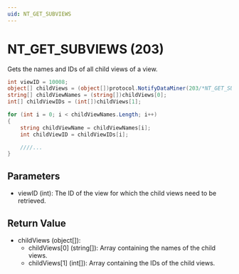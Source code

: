 ```yaml
---
uid: NT_GET_SUBVIEWS
---
```


# NT_GET_SUBVIEWS (203)

Gets the names and IDs of all child views of a view.

```csharp
int viewID = 10008;
object[] childViews = (object[])protocol.NotifyDataMiner(203/*NT_GET_SUBVIEWS*/, viewID, null);
string[] childViewNames = (string[])childViews[0];
int[] childViewIDs = (int[])childViews[1];

for (int i = 0; i < childViewNames.Length; i++)
{
    string childViewName = childViewNames[i];
    int childViewID = childViewIDs[i];

    ////...
}
```

## Parameters

- viewID (int): The ID of the view for which the child views need to be retrieved.

## Return Value

- childViews (object[]):
  - childViews[0] (string[]): Array containing the names of the child views.
  - childViews[1] (int[]): Array containing the IDs of the child views.
